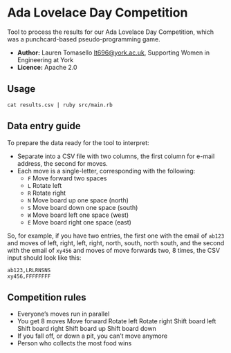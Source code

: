 Ada Lovelace Day Competition
============================

Tool to process the results for our Ada Lovelace Day Competition, which was a punchcard-based pseudo-programming game.

- **Author:** Lauren Tomasello <lt696@york.ac.uk>, Supporting Women in Engineering at York
- **Licence:** Apache 2.0

Usage
-----

	cat results.csv | ruby src/main.rb

Data entry guide
----------------

To prepare the data ready for the tool to interpret:

* Separate into a CSV file with two columns, the first column for e-mail address, the second for moves.
* Each move is a single-letter, corresponding with the following:
	- `F` Move forward two spaces
	- `L` Rotate left
	- `R` Rotate right
	- `N` Move board up one space (north)
	- `S` Move board down one space (south)
	- `W` Move board left one space (west)
	- `E` Move board right one space (east)

So, for example, if you have two entries, the first one with the email of `ab123` and moves of left, right, left, right, north, south, north south, and the second with the email of `xy456` and moves of move forwards two, 8 times, the CSV input should look like this:

```csv
ab123,LRLRNSNS
xy456,FFFFFFFF
```

Competition rules
-----------------
- Everyone’s moves run in parallel
- You get 8 moves
	Move forward
	Rotate left
	Rotate right
	Shift board left
	Shift board right
	Shift board up
	Shift board down
- If you fall off, or down a pit, you can’t move anymore
- Person who collects the most food wins
